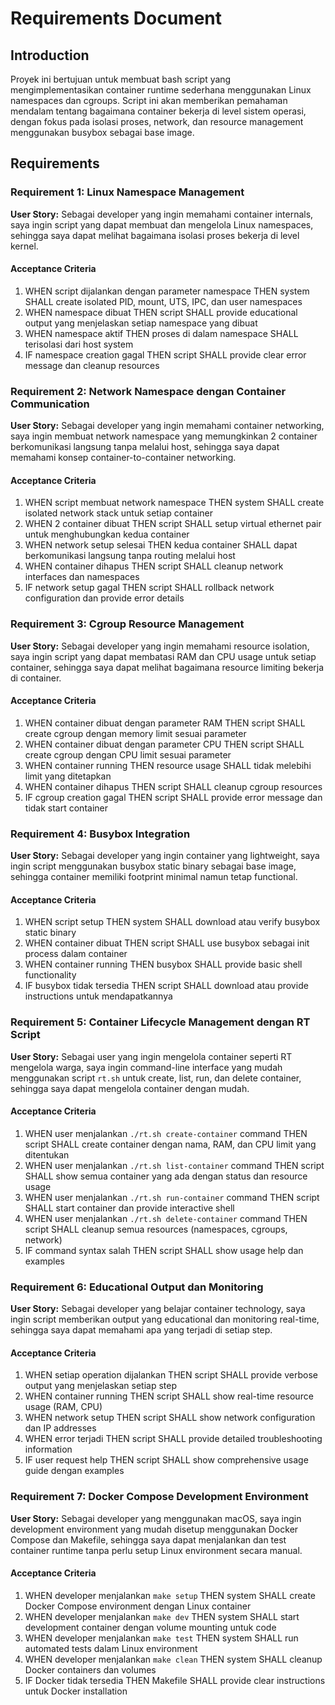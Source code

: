 # Requirements Document

## Introduction

Proyek ini bertujuan untuk membuat bash script yang mengimplementasikan container runtime sederhana menggunakan Linux namespaces dan cgroups. Script ini akan memberikan pemahaman mendalam tentang bagaimana container bekerja di level sistem operasi, dengan fokus pada isolasi proses, network, dan resource management menggunakan busybox sebagai base image.

## Requirements

### Requirement 1: Linux Namespace Management

**User Story:** Sebagai developer yang ingin memahami container internals, saya ingin script yang dapat membuat dan mengelola Linux namespaces, sehingga saya dapat melihat bagaimana isolasi proses bekerja di level kernel.

#### Acceptance Criteria

1. WHEN script dijalankan dengan parameter namespace THEN system SHALL create isolated PID, mount, UTS, IPC, dan user namespaces
2. WHEN namespace dibuat THEN script SHALL provide educational output yang menjelaskan setiap namespace yang dibuat
3. WHEN namespace aktif THEN proses di dalam namespace SHALL terisolasi dari host system
4. IF namespace creation gagal THEN script SHALL provide clear error message dan cleanup resources

### Requirement 2: Network Namespace dengan Container Communication

**User Story:** Sebagai developer yang ingin memahami container networking, saya ingin membuat network namespace yang memungkinkan 2 container berkomunikasi langsung tanpa melalui host, sehingga saya dapat memahami konsep container-to-container networking.

#### Acceptance Criteria

1. WHEN script membuat network namespace THEN system SHALL create isolated network stack untuk setiap container
2. WHEN 2 container dibuat THEN script SHALL setup virtual ethernet pair untuk menghubungkan kedua container
3. WHEN network setup selesai THEN kedua container SHALL dapat berkomunikasi langsung tanpa routing melalui host
4. WHEN container dihapus THEN script SHALL cleanup network interfaces dan namespaces
5. IF network setup gagal THEN script SHALL rollback network configuration dan provide error details

### Requirement 3: Cgroup Resource Management

**User Story:** Sebagai developer yang ingin memahami resource isolation, saya ingin script yang dapat membatasi RAM dan CPU usage untuk setiap container, sehingga saya dapat melihat bagaimana resource limiting bekerja di container.

#### Acceptance Criteria

1. WHEN container dibuat dengan parameter RAM THEN script SHALL create cgroup dengan memory limit sesuai parameter
2. WHEN container dibuat dengan parameter CPU THEN script SHALL create cgroup dengan CPU limit sesuai parameter  
3. WHEN container running THEN resource usage SHALL tidak melebihi limit yang ditetapkan
4. WHEN container dihapus THEN script SHALL cleanup cgroup resources
5. IF cgroup creation gagal THEN script SHALL provide error message dan tidak start container

### Requirement 4: Busybox Integration

**User Story:** Sebagai developer yang ingin container yang lightweight, saya ingin script menggunakan busybox static binary sebagai base image, sehingga container memiliki footprint minimal namun tetap functional.

#### Acceptance Criteria

1. WHEN script setup THEN system SHALL download atau verify busybox static binary
2. WHEN container dibuat THEN script SHALL use busybox sebagai init process dalam container
3. WHEN container running THEN busybox SHALL provide basic shell functionality
4. IF busybox tidak tersedia THEN script SHALL download atau provide instructions untuk mendapatkannya

### Requirement 5: Container Lifecycle Management dengan RT Script

**User Story:** Sebagai user yang ingin mengelola container seperti RT mengelola warga, saya ingin command-line interface yang mudah menggunakan script `rt.sh` untuk create, list, run, dan delete container, sehingga saya dapat mengelola container dengan mudah.

#### Acceptance Criteria

1. WHEN user menjalankan `./rt.sh create-container` command THEN script SHALL create container dengan nama, RAM, dan CPU limit yang ditentukan
2. WHEN user menjalankan `./rt.sh list-container` command THEN script SHALL show semua container yang ada dengan status dan resource usage
3. WHEN user menjalankan `./rt.sh run-container` command THEN script SHALL start container dan provide interactive shell
4. WHEN user menjalankan `./rt.sh delete-container` command THEN script SHALL cleanup semua resources (namespaces, cgroups, network)
5. IF command syntax salah THEN script SHALL show usage help dan examples

### Requirement 6: Educational Output dan Monitoring

**User Story:** Sebagai developer yang belajar container technology, saya ingin script memberikan output yang educational dan monitoring real-time, sehingga saya dapat memahami apa yang terjadi di setiap step.

#### Acceptance Criteria

1. WHEN setiap operation dijalankan THEN script SHALL provide verbose output yang menjelaskan setiap step
2. WHEN container running THEN script SHALL show real-time resource usage (RAM, CPU)
3. WHEN network setup THEN script SHALL show network configuration dan IP addresses
4. WHEN error terjadi THEN script SHALL provide detailed troubleshooting information
5. IF user request help THEN script SHALL show comprehensive usage guide dengan examples

### Requirement 7: Docker Compose Development Environment

**User Story:** Sebagai developer yang menggunakan macOS, saya ingin development environment yang mudah disetup menggunakan Docker Compose dan Makefile, sehingga saya dapat menjalankan dan test container runtime tanpa perlu setup Linux environment secara manual.

#### Acceptance Criteria

1. WHEN developer menjalankan `make setup` THEN system SHALL create Docker Compose environment dengan Linux container
2. WHEN developer menjalankan `make dev` THEN system SHALL start development container dengan volume mounting untuk code
3. WHEN developer menjalankan `make test` THEN system SHALL run automated tests dalam Linux environment
4. WHEN developer menjalankan `make clean` THEN system SHALL cleanup Docker containers dan volumes
5. IF Docker tidak tersedia THEN Makefile SHALL provide clear instructions untuk Docker installation
